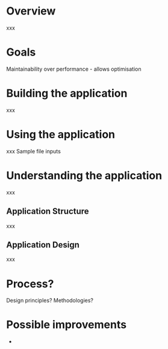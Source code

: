 # Overview
xxx

# Goals
Maintainability over performance - allows optimisation

# Building the application
xxx

# Using the application
xxx
Sample file inputs

# Understanding the application
xxx

## Application Structure
xxx

## Application Design
xxx

# Process?
Design principles?
Methodologies?

# Possible improvements
- 